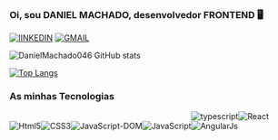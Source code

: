 

### Oi, sou DANIEL MACHADO, desenvolvedor FRONTEND 🖥️

[![lINKEDIN](https://img.shields.io/badge/LinkedIn-0077B5?style=for-the-badge&logo=linkedin&logoColor=white)](https://www.linkedin.com/in/daniel-machado-front-end/)
[![GMAIL](https://img.shields.io/badge/Gmail-D14836?style=for-the-badge&logo=gmail&logoColor=white)](https://mail.google.com/mail/u/2/#inbox)

![DanielMachado046 GitHub stats](https://github-readme-stats.vercel.app/api?username=DanielMachado046&show_icons=true&theme=tokyonight)

[![Top Langs](https://github-readme-stats.vercel.app/api/top-langs/?username=anuraghazra&layout=donut-vertical)](https://github.com/anuraghazra/github-readme-stats)

### As minhas Tecnologias

<div style="float: left"></br>
<img src="https://img.shields.io/badge/HTML5-E34F26?style=for-the-badge&logo=html5&logoColor=white" alt="Html5" align="center">
</div>
<div style="float:left"></br>
<img src="https://img.shields.io/badge/CSS3-1572B6?style=for-the-badge&logo=css3&logoColor=white" alt="CSS3" align="center">
</div>
<div style="float:left"></br>
<img src="https://img.shields.io/badge/JavaScript-323330?style=for-the-badge&logo=javascript&logoColor=F7DF1E" alt="JavaScript-DOM" align="center">
</div>
<div style="float:left"></br>
<img src="https://img.shields.io/badge/JavaScript-F7DF1E?style=for-the-badge&logo=javascript&logoColor=black" alt="JavaScript" align="center">
</div>
<div style="float:left">
<img src="https://img.shields.io/badge/TypeScript-007ACC?style=for-the-badge&logo=typescript&logoColor=white" alt="typescript" align="center">
</div>
<div style="float:left">
<img src="https://img.shields.io/badge/React-20232A?style=for-the-badge&logo=react&logoColor=61DAFB" alt="React" align="center">
</div>
<div style="float:left">
<img src="https://img.shields.io/badge/AngularJS-E23237?style=for-the-badge&logo=angularjs&logoColor=white" alt="AngularJs" align="center">
</div>



